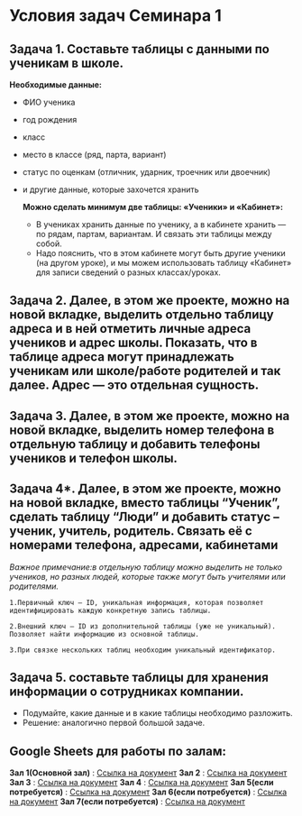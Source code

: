 # Условия задач Семинара 1


## Задача 1. Составьте таблицы с данными по ученикам в школе.

__Необходимые данные:__

- ФИО ученика
- год рождения
- класс
- место в классе (ряд, парта, вариант)
- статус по оценкам (отличник, ударник, троечник или двоечник)
- и другие данные, которые захочется хранить
    
    **Можно сделать минимум две таблицы: «Ученики» и «Кабинет»:**
    
    - В учениках хранить данные по ученику, а в кабинете хранить — по рядам, партам, вариантам. И связать эти таблицы между собой.
    - Надо пояснить, что в этом кабинете могут быть другие ученики (на другом уроке), и мы можем использовать таблицу «Кабинет» для записи сведений о разных классах/уроках.

## Задача 2. Далее, в этом же проекте, можно на новой вкладке, выделить отдельно таблицу адреса и в ней отметить личные адреса учеников и адрес школы. Показать, что в таблице адреса могут принадлежать ученикам или школе/работе родителей и так далее. Адрес — это отдельная сущность.

## Задача 3. Далее, в этом же проекте, можно на новой вкладке, выделить номер телефона в отдельную таблицу и добавить телефоны учеников и телефон школы.

## Задача 4*. Далее, в этом же проекте, можно на новой вкладке, вместо таблицы “Ученик”, сделать таблицу “Люди” и добавить статус – ученик, учитель, родитель. Связать её с номерами телефона, адресами, кабинетами


*Важное примечание:в отдельную таблицу можно выделить не только учеников, но разных людей, которые также могут быть учителями или родителями.*


```
1.Первичный ключ — ID, уникальная информация, которая позволяет идентифицировать каждую конкретную запись таблицы. 

2.Внешний ключ — ID из дополнительной таблицы (уже не уникальный). Позволяет найти информацию из основной таблицы.

3.При связке нескольких таблиц необходим уникальный идентификатор.
```


## Задача 5. составьте таблицы для хранения информации о сотрудниках компании.

- Подумайте, какие данные и в какие таблицы необходимо разложить.
- Решение: аналогично первой большой задаче. 

## Google Sheets для работы по залам:
**Зал 1(Основной зал)** : [Ссылка на документ](https://docs.google.com/spreadsheets/d/1WJPMQl5qZR8Lv6IzfdKbvxl0Skf0IzmFJZdrDDja_0g/edit?usp=sharing)
**Зал 2** : [Ссылка на документ](https://docs.google.com/spreadsheets/d/1vO652BIPUxqo8QXN8bJuGo24bjnbVnAoUriteOFLCQ4/edit?usp=sharing)
**Зал 3** : [Ссылка на документ](https://docs.google.com/spreadsheets/d/1eMqRntlVvpvsG_alQy389zGqYHJPuqcAgXPW5_kDJdo/edit?usp=sharing)
**Зал 4** : [Ссылка на документ](https://docs.google.com/spreadsheets/d/192-ZxDzNpR8HAD6E2sa3JdZ6QIUB7dVMg8H0r0xzQ4s/edit?usp=sharing)
**Зал 5(если потребуется)** : [Ссылка на документ](https://docs.google.com/spreadsheets/d/1QpCyRKh8zpUyP53HAPMIwDsggywaQ850yjEKXZKXKPY/edit?usp=sharing)
**Зал 6(если потребуется)** : [Ссылка на документ](https://docs.google.com/spreadsheets/d/1iWmyu80tOBaDjrVRSsaLAx_KR4slFcx9hmwoKBXN7lE/edit?usp=sharing)
**Зал 7(если потребуется)** : [Ссылка на документ](https://docs.google.com/spreadsheets/d/1GTDv8t2RQjUwMCJ13QGQKMTSwniFYR6J4eroS9I8jKw/edit?usp=sharing)



